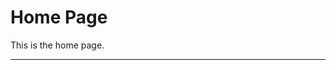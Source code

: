 # Home Page

This is the home page.

<hr class="tight"><p class="timestamp" id="timestamp"></p>
<script type='text/javascript'>var timestamp=new Date(document.lastModified); document.getElementById("timestamp").innerHTML = timestamp;</script>
